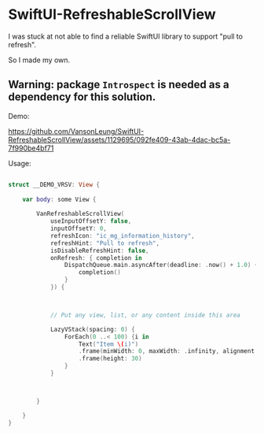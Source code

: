 # SwiftUI-RefreshableScrollView

I was stuck at not able to find a reliable SwiftUI library to support "pull to refresh".

So I made my own.


## Warning: package ```Introspect``` is needed as a dependency for this solution.



Demo:

https://github.com/VansonLeung/SwiftUI-RefreshableScrollView/assets/1129695/092fe409-43ab-4dac-bc5a-7f990be4bf71


Usage:

```swift

struct __DEMO_VRSV: View {
    
    var body: some View {
        
        VanRefreshableScrollView(
            useInputOffsetY: false,
            inputOffsetY: 0,
            refreshIcon: "ic_mg_information_history",
            refreshHint: "Pull to refresh",
            isDisableRefreshHint: false,
            onRefresh: { completion in
                DispatchQueue.main.asyncAfter(deadline: .now() + 1.0) {
                    completion()
                }
            }) {



            // Put any view, list, or any content inside this area

            LazyVStack(spacing: 0) {
                ForEach(0 ..< 100) {i in
                    Text("Item \(i)")
                    .frame(minWidth: 0, maxWidth: .infinity, alignment: .leading)
                    .frame(height: 30)
                }
            }



        }

    }
}



```

